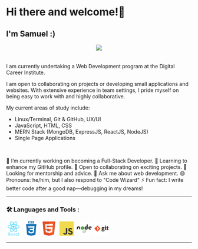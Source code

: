 # Hi there and welcome!👋

## I'm Samuel :)

<div id="header" align="center">
  <img src="https://media.giphy.com/media/M9gbBd9nbDrOTu1Mqx/giphy.gif" width="200"/>
</div>
<br>

I am currently undertaking a Web Development program at the Digital Career Institute.

I am open to collaborating on projects or developing small applications and websites. With extensive experience in team settings, I pride myself on being easy to work with and highly collaborative.

My current areas of study include:

- Linux/Terminal, Git & GitHub, UX/UI
- JavaScript, HTML, CSS
- MERN Stack (MongoDB, ExpressJS, ReactJS, NodeJS)
- Single Page Applications





</br>

🔭 I’m currently working on becoming a Full-Stack Developer.
🌱 Learning to enhance my GitHub profile.
👯 Open to collaborating on exciting projects.
🤔 Looking for mentorship and advice.
💬 Ask me about web development.
😄 Pronouns: he/him, but I also respond to "Code Wizard"
⚡ Fun fact: I write better code after a good nap—debugging in my dreams!

--------------------------------------------------

### :hammer_and_wrench: Languages and Tools :

<div>
  <img src="https://github.com/devicons/devicon/blob/master/icons/react/react-original-wordmark.svg" title="React" alt="React" width="40" height="40"/>&nbsp;
  <img src="https://github.com/devicons/devicon/blob/master/icons/css3/css3-plain-wordmark.svg"  title="CSS3" alt="CSS" width="40" height="40"/>&nbsp;
  <img src="https://github.com/devicons/devicon/blob/master/icons/html5/html5-original.svg" title="HTML5" alt="HTML" width="40" height="40"/>&nbsp;
  <img src="https://github.com/devicons/devicon/blob/master/icons/javascript/javascript-original.svg" title="JavaScript" alt="JavaScript" width="40" height="40"/>&nbsp;
  <img src="https://github.com/devicons/devicon/blob/master/icons/nodejs/nodejs-original-wordmark.svg" title="NodeJS" alt="NodeJS" width="40" height="40"/>&nbsp;
  <img src="https://github.com/devicons/devicon/blob/master/icons/git/git-original-wordmark.svg" title="Git" **alt="Git" width="40" height="40"/>
</div>


--- 
